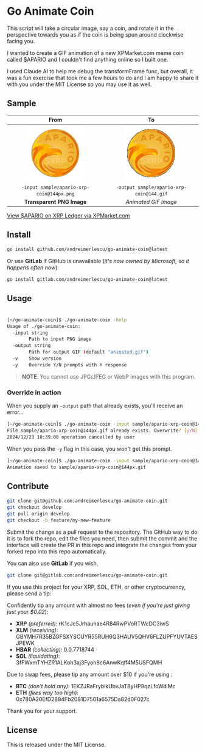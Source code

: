 # Go Animate Coin

This script will take a circular image, say a coin, and rotate it in the perspective 
towards you as if the coin is being spun around clockwise facing you.

I wanted to create a GIF animation of a new XPMarket.com meme coin called $APARIO and 
I couldn't find anything online so I built one. 

I used Claude AI to help me debug the transformFrame func, but overall, it was a fun 
exercise that took me a few hours to do and I am happy to share it with you under the 
MIT License so you may use it as well.

## Sample

|                       From                       |                        To                         |
|:------------------------------------------------:|:-------------------------------------------------:|
| ![-input path](sample/apario-xrp-coin@144px.png) | ![~output path](sample/apario-xrp-coin@144px.gif) |
|    `-input sample/apario-xrp-coin@144px.png`     |     `-output sample/apario-xrp-coin@144.gif`      |
|            **Transparent PNG Image**             |               _Animated GIF Image_                | 

[View $APARIO on XRP Ledger via XPMarket.com](https://xpmarket.com/token/APARIO-rU16Gt85z6ZM84vTgb7D82QueJ26HvhTz2)

## Install

```bash
go install github.com/andreimerlescu/go-animate-coin@latest
```

Or use **GitLab** if GitHub is unavailable (_it's now owned by Microsoft, so it happens often now_): 

```bash
go install gitlab.com/andreimerlescu/go-animate-coin@latest
```

## Usage

```bash

[~/go-animate-coin]$ ./go-animate-coin -help
Usage of ./go-animate-coin:
  -input string
    	Path to input PNG image
  -output string
    	Path for output GIF (default "animated.gif")
  -v	Show version
  -y	Override Y/N prompts with Y response
```

> **NOTE**: You cannot use JPG/JPEG or WebP images with this program.

### Override in action

When you supply an `-output` path that already exists, you'll receive an error...

```bash
[~/go-animate-coin]$ ./go-animate-coin -input sample/apario-xrp-coin@144px.png -output sample/apario-xrp-coin@144px.gif
File sample/apario-xrp-coin@144px.gif already exists. Overwrite? [y/N]: n
2024/12/23 10:39:08 operation cancelled by user
```

When you pass the `-y` flag in this case, you won't get this prompt.

```bash
[~/go-animate-coin]$ ./go-animate-coin -input sample/apario-xrp-coin@144px.png -output sample/apario-xrp-coin@144px.gif -y
Animation saved to sample/apario-xrp-coin@144px.gif
```

## Contribute

```bash
git clone git@github.com:andreimerlescu/go-animate-coin.git
git checkout develop
git pull origin develop
git checkout -b feature/my-new-feature
```

Submit the change as a pull request to the repository. The GitHub way to do it is to fork the repo,
edit the files you need, then submit the commit and the interface will create the PR in this repo
and integrate the changes from your forked repo into this repo automatically.

You can also use **GitLab** if you wish, 

```bash
git clone git@gitlab.com:andreimerlescu/go-animate-coin.git
```

If you use this project for your XRP, SOL, ETH, or other cryptocurrency, please send a tip: 

Confidently tip any amount with almost no fees (_even if you're just giving just your $0.02_):

- **XRP** _(preferred)_: rK1cJc5Jrhauhae4R84RwPVoRTWcDC3iwS
- **XLM** _(receiving)_: GBYMH7R35BZGFSXYSCUYR55RUH6Q3HAUV5QHV6FLZUPFYUVTAESJPEWK
- **HBAR** _(collecting)_: 0.0.7718744
- **SOL** _(liquidating)_: 3fFWxmTYHZR1ALKoh3aj3Fyoh8c6AnwKqff4M5USFQMH

Due to swap fees, please tip any amount over $10 if you're using :

- **BTC** _(don't hold any)_: 1EKZJRaFrybikUbvJaT8yHP9qzLfoWdiMc
- **ETH** _(fees way too high)_: 0x780A20EfD2884Fb2081D7501a6575Da82d0F027c

Thank you for your support.

## License

This is released under the MIT License.